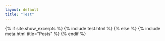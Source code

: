 ```yaml
---
layout: default
title: "Test"
---
```


{% if site.show_excerpts %}
  {% include test.html %}
{% else %}
  {% include meta.html title="Posts" %}
{% endif %}
